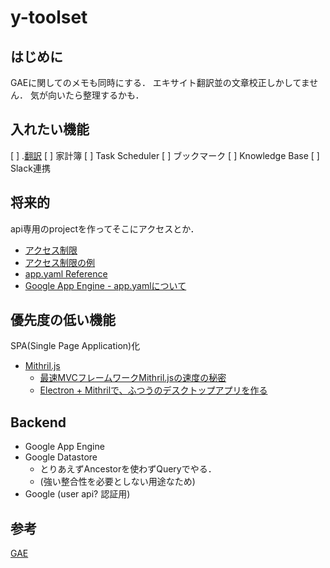# y-toolset
## はじめに
GAEに関してのメモも同時にする．
エキサイト翻訳並の文章校正しかしてません．
気が向いたら整理するかも．


## 入れたい機能
[ ] .[翻訳](https://soarcode.jp/posts/264)
[ ] 家計簿
[ ] Task Scheduler
[ ] ブックマーク
[ ] Knowledge Base
[ ] Slack連携


## 将来的
api専用のprojectを作ってそこにアクセスとか．

* [アクセス制限](http://www.apps-gcp.com/gae-go-rest-api-1/)
* [アクセス制限の例](https://github.com/AustenConrad/go-lang-example-wiki-app/blob/master/app.yaml)
* [app.yaml Reference](https://cloud.google.com/appengine/docs/standard/go/config/appref)
* [Google App Engine - app.yamlについて](http://dackdive.hateblo.jp/entry/2015/03/14/225139)


## 優先度の低い機能
SPA(Single Page Application)化

* [Mithril.js](http://mithril-ja.js.org)
	* [最速MVCフレームワークMithril.jsの速度の秘密](http://qiita.com/shibukawa/items/890d24874655439932ec)
	* [Electron + Mithrilで、ふつうのデスクトップアプリを作る](http://qiita.com/shibukawa/items/e1836a8c98413448f746)


## Backend
* Google App Engine
* Google Datastore
	* とりあえずAncestorを使わずQueryでやる．
	* (強い整合性を必要としない用途なため)
* Google (user api? 認証用)


## 参考
[GAE](https://github.com/keitarog/foodle)
